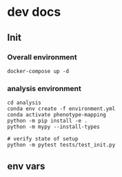 # dev docs

## Init

### Overall environment

```
docker-compose up -d
```

### analysis environment

```
cd analysis
conda env create -f environment.yml
conda activate phenotype-mapping
python -m pip install -e .
python -m mypy --install-types
```

```
# verify state of setup
python -m pytest tests/test_init.py
```

## env vars
